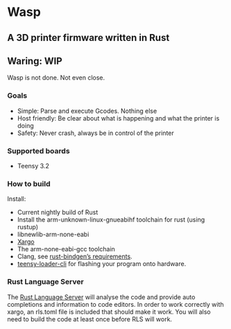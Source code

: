 # Wasp
## A 3D printer firmware written in Rust

## Waring: WIP
Wasp is not done. Not even close.

### Goals
 - Simple: Parse and execute Gcodes. Nothing else
 - Host friendly: Be clear about what is happening and what the printer is doing
 - Safety: Never crash, always be in control of the printer

### Supported boards
 - Teensy 3.2

### How to build

Install:
 - Current nightly build of Rust
 - Install the arm-unknown-linux-gnueabihf toolchain for rust (using rustup)
 - libnewlib-arm-none-eabi
 - [Xargo](https://github.com/japaric/xargo)
 - The arm-none-eabi-gcc toolchain
 - Clang, see [rust-bindgen’s requirements](https://github.com/servo/rust-bindgen#requirements).
 - [teensy-loader-cli](https://www.pjrc.com/teensy/loader_cli.html) for flashing your program onto hardware.

### Rust Language Server
The [Rust Language Server](https://github.com/rust-lang-nursery/rls) will analyse the code and provide auto completions and information to code editors. In order to work correctly with xargo, an rls.toml file is included that should make it work. You will also need to build the code at least once before RLS will work.